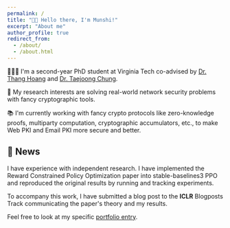 ```yaml
---
permalink: /
title: "👋🏼 Hello there, I'm Munshi!"
excerpt: "About me"
author_profile: true
redirect_from: 
  - /about/
  - /about.html
---
```




<!-- ![Illustration of combining vision and language modalities](/images/image_to_text_vis.png){: .align-right width="300px"} -->
👨🏻‍💻 I'm a second-year PhD student at Virginia Tech co-advised by [Dr. Thang Hoang](https://thanghoang.github.io) and [Dr. Taejoong Chung](https://taejoong.github.io).

🔬 My research interests are solving real-world network security problems with fancy cryptographic tools.

📚 I'm currently working with fancy crypto protocols like zero-knowledge proofs, multiparty computation, cryptographic accumulators, etc., to make Web PKI and Email PKI more secure and better.




## 📜 News
I have experience with independent research. I have implemented the Reward Constrained Policy Optimization paper into stable-baselines3 PPO and reproduced the original results by running and tracking experiments.

To accompany this work, I have submitted a blog post to the **ICLR** Blogposts Track communicating the paper's theory and my results.

Feel free to look at my specific [portfolio entry](https://sudo-boris.github.io/portfolio/RCPPO/).







